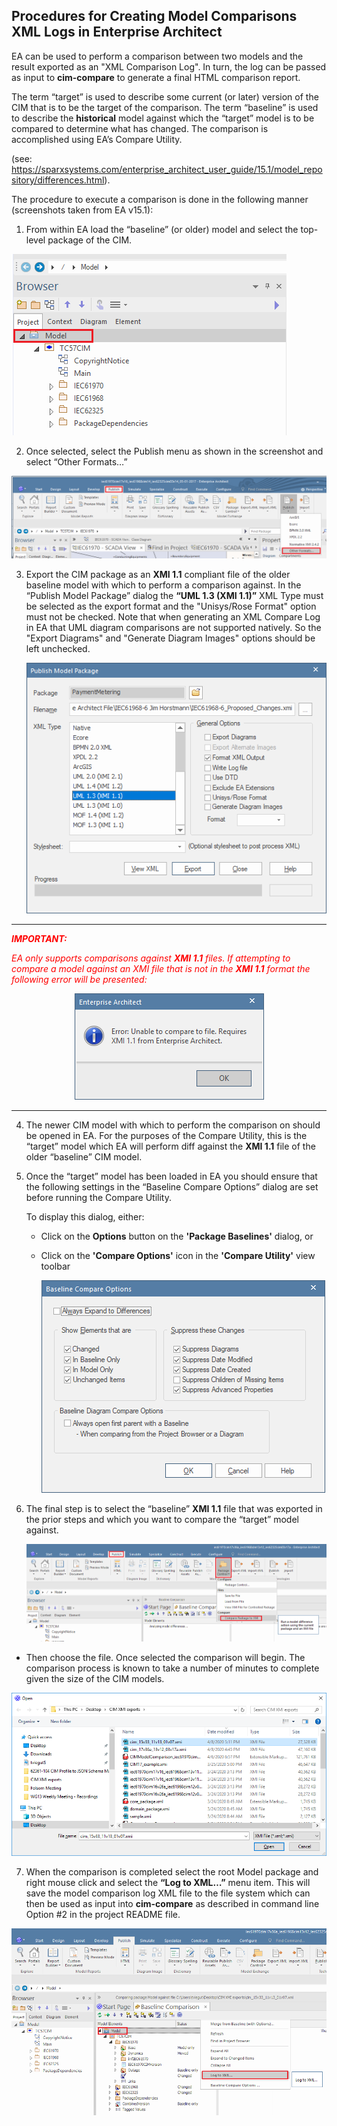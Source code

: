 Procedures for Creating Model Comparisons XML Logs in Enterprise Architect
--------------------------------------------------------

EA can be used to perform a comparison between two models and the result
exported as an "XML Comparison Log". In turn, the log can be passed as
input to **cim-compare** to generate a final HTML comparison report.

The term “target” is used to describe some current (or later) version of the CIM
that is to be the target of the comparison. The term “baseline” is used to
describe the **historical** model against which the “target” model is to be
compared to determine what has changed. The comparison is accomplished using
EA’s Compare Utility.

(see:
<https://sparxsystems.com/enterprise_architect_user_guide/15.1/model_repository/differences.html>).

The procedure to execute a comparison is done in the following manner
(screenshots taken from EA v15.1):

1.  From within EA load the “baseline” (or older) model and select the top-level package of the CIM.

   <p align="left">
      <img src="media/Select_Model_Root_Package.png">
   </p>

2.  Once selected, select the Publish menu as shown in the screenshot and select “Other Formats…”

   <p align="left">
      <img src="media/Publish_Other_Formats.png">
   </p>

3. Export the CIM package as an **XMI 1.1** compliant file of the older baseline model with which to perform a comparison against. In the “Publish Model Package” dialog the **“UML 1.3 (XMI 1.1)”** XML Type must be selected as the export format and the "Unisys/Rose Format" option must not be checked. Note that when generating an XML Compare Log in EA that UML diagram comparisons are not supported natively. So the "Export Diagrams" and "Generate Diagram Images" options should be left unchecked.

   <p align="left">
      <img src="media/Publish_Model_Package_Export_Settings_EA_LOG_EXPORT.png">
   </p>

---
<span style="color:red">_**IMPORTANT:**_</span>

<span style="color:red">*EA only supports comparisons against **XMI 1.1** files. If attempting to compare a model against an XMI file that is not in the **XMI 1.1** format the following error will be presented:*</span>

<p align="center">
  <img src="media/EA_XMI11_Error_Dialog.png">
</p>

---


4. The newer CIM model with which to perform the comparison on should be opened in EA. For the purposes of the Compare Utility, this is the “target” model which EA will perform diff against the **XMI 1.1** file of the older “baseline” CIM model.

5. Once the “target” model has been loaded in EA you should ensure that the following settings in the “Baseline Compare Options” dialog are set before running the Compare Utility.

   To display this dialog, either:
   - Click on the **Options** button on the **'Package Baselines'** dialog, or
   - Click on the **'Compare Options'** icon in the **'Compare Utility'** view toolbar

      <p align="left">
        <img src="media/Baseline_Compare_Options_Dialog.png">
      </p>


6. The final step is to select the “baseline” **XMI 1.1** file that was exported in the prior steps and which you want to compare the “target” model against.

   <p align="left">
     <img src="media/Compare_Package_To_XMI.png">
   </p>

-   Then choose the file.  Once selected the comparison will begin. The comparison process is known to take a number of minutes to complete given the size of the CIM models.

   <p align="left">
     <img src="media/Select_XMI_File_Dialog.png">
   </p>


7.   When the comparison is completed select the root Model package and right mouse click and select the **“Log to XML…”** menu item. This will save the model comparison log XML file to the file system which can then be used as input into **cim-compare** as described in command line Option \#2 in the project README file.

   <p align="left">
     <img src="media/Log_To_XML_Menu_Option.png">
   </p>
